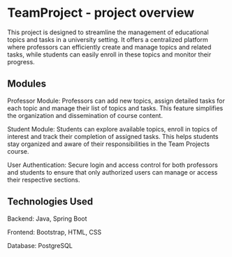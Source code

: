 # TeamProject - project overview
This project is designed to streamline the management of educational topics and tasks in a university setting. It offers a centralized platform where professors can efficiently create and manage topics and related tasks, while students can easily enroll in these topics and monitor their progress.

## Modules
Professor Module: Professors can add new topics, assign detailed tasks for each topic and manage their list of topics and tasks. This feature simplifies the organization and dissemination of course content.

Student Module: Students can explore available topics, enroll in topics of interest and track their completion of assigned tasks. This helps students stay organized and aware of their responsibilities in the Team Projects course.

User Authentication: Secure login and access control for both professors and students to ensure that only authorized users can manage or access their respective sections.

## Technologies Used
Backend: Java, Spring Boot

Frontend: Bootstrap, HTML, CSS

Database: PostgreSQL
